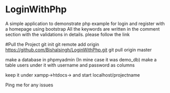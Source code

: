 # LoginWithPhp
A simple application to demonstrate php example for login and register with a homepage using bootstrap
All the keywords are written in the comment section with the validations in details.
please follow the link

#Pull the Project
git init
git remote add origin https://github.com/Bishalsingh/LoginWithPhp.git
git pull origin master


make a database in phpmyadmin (In mine case it was demo_db)
make a table users under it with username and password as columns

keep it under xampp->htdocs->  and start localhost/projectname

Ping me for any issues

